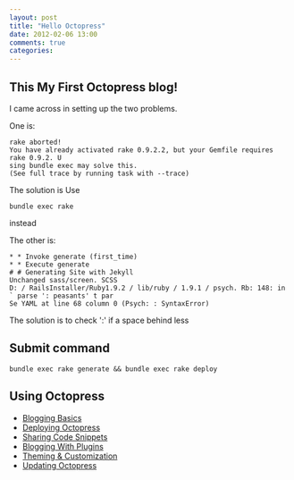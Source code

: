 ```yaml
---
layout: post
title: "Hello Octopress"
date: 2012-02-06 13:00
comments: true
categories: 
---
```


## This My First Octopress blog! ##

I came across in setting up the two problems.

One is:

    rake aborted!
    You have already activated rake 0.9.2.2, but your Gemfile requires rake 0.9.2. U
    sing bundle exec may solve this.
    (See full trace by running task with --trace)

The solution is Use

    bundle exec rake 

instead

The other is:

    * * Invoke generate (first_time)
    * * Execute generate
    # # Generating Site with Jekyll
    Unchanged sass/screen. SCSS
    D: / RailsInstaller/Ruby1.9.2 / lib/ruby / 1.9.1 / psych. Rb: 148: in ` parse ': peasants' t par
    Se YAML at line 68 column 0 (Psych: : SyntaxError)

The solution is to check ':' if a space behind less

## Submit command ##

    bundle exec rake generate && bundle exec rake deploy

## Using Octopress ##

 - [Blogging Basics](http://octopress.org/docs/blogging "how to create blog posts and pages")
 - [Deploying Octopress](http://octopress.org/docs/deploying "simple deploy instructions for Rsync and Github pages")
 - [Sharing Code Snippets](http://octopress.org/docs/blogging/code "share code snippets with ease")
 - [Blogging With Plugins](http://octopress.org/docs/blogging/plugins "overview of plugins for blogging")
 - [Theming & Customization](http://octopress.org/docs/theme "guide to making changes to your Octopress theme")
 - [Updating Octopress](http://octopress.org/docs/updating "a guide to help you stay current with Octopress")